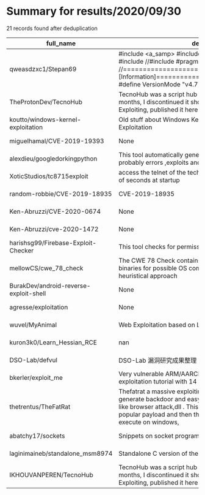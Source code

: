 
# Summary for results/2020/09/30
    
21 records found after deduplication

| full_name | description | html_url | matched_list | matched_count | pushed_at | size | stargazers_count | language | forks_count |
|----------------------------------------|------------------------------------------------------------------------------------------------------------------------------------------------------------------------------------------------------------------------------------------------------------------|-----------------------------------------------------------|-----------------------|-----------------|---------------------------|--------|--------------------|------------|---------------|
| qweasdzxc1/Stepan69 | #include <a_samp> #include <a_mysql> #include <mxINI> #include <crashdetect> #include <utils> //#include <streamer> #pragma tabsize 0 //============================[Information]===================================// #define VersionMode "v4.7" | https://github.com/qweasdzxc1/Stepan69 | ['command injection'] | 1 | 2020-09-30 17:01:23+00:00 | 0 | 1 | | 4 |
| TheProtonDev/TecnoHub | TecnoHub was a script hub that I worked on for about 4-5 months, I discontinued it shortly after losing interest in Roblox Exploiting, published it here for learning purposes | https://github.com/TheProtonDev/TecnoHub | ['exploit'] | 1 | 2020-09-30 00:03:52+00:00 | 255 | 0 | Lua | 0 |
| koutto/windows-kernel-exploitation | Old stuff about Windows Kernel Vulnerability Research & Exploitation | https://github.com/koutto/windows-kernel-exploitation | ['exploit'] | 1 | 2020-09-30 17:55:13+00:00 | 9781 | 4 | C | 0 |
| miguelhamal/CVE-2019-19393 | None | https://github.com/miguelhamal/CVE-2019-19393 | ['cve-2'] | 1 | 2020-09-30 15:58:04+00:00 | 1150 | 0 | | 0 |
| alexdieu/googledorkingpython | This tool automatically generate adress which contains probably errors ,exploits and more ... | https://github.com/alexdieu/googledorkingpython | ['exploit'] | 1 | 2020-09-30 13:53:39+00:00 | 2 | 0 | Python | 0 |
| XoticStudios/tc8715exploit | access the telnet of the technicolor tc8715 router for a couple of seconds at startup | https://github.com/XoticStudios/tc8715exploit | ['exploit'] | 1 | 2020-09-30 12:47:16+00:00 | 6 | 1 | Python | 0 |
| random-robbie/CVE-2019-18935 | CVE-2019-18935 | https://github.com/random-robbie/CVE-2019-18935 | ['cve-2'] | 1 | 2020-09-30 10:00:43+00:00 | 88 | 5 | | 0 |
| Ken-Abruzzi/CVE-2020-0674 | None | https://github.com/Ken-Abruzzi/CVE-2020-0674 | ['cve-2'] | 1 | 2020-09-30 08:27:52+00:00 | 8 | 0 | HTML | 0 |
| Ken-Abruzzi/cve-2020-1472 | None | https://github.com/Ken-Abruzzi/cve-2020-1472 | ['cve-2'] | 1 | 2020-09-30 07:57:34+00:00 | 3 | 0 | Python | 0 |
| harishsg99/Firebase-Exploit-Checker | This tool checks for permissions exploit in Firebase!! | https://github.com/harishsg99/Firebase-Exploit-Checker | ['exploit'] | 1 | 2020-09-30 06:55:26+00:00 | 1 | 0 | Python | 0 |
| mellowCS/cwe_78_check | The CWE 78 Check contains a Ghidra script which analyses binaries for possible OS command injection based on a heuristical approach | https://github.com/mellowCS/cwe_78_check | ['command injection'] | 1 | 2020-09-30 06:59:44+00:00 | 61 | 0 | Java | 0 |
| BurakDev/android-reverse-exploit-shell | None | https://github.com/BurakDev/android-reverse-exploit-shell | ['exploit'] | 1 | 2020-09-30 13:06:23+00:00 | 168 | 2 | C# | 2 |
| agresse/exploitation | None | https://github.com/agresse/exploitation | ['exploit'] | 1 | 2020-09-30 22:05:23+00:00 | 1 | 0 | Shell | 0 |
| wuvel/MyAnimal | Web Exploitation based on LFI vuln | https://github.com/wuvel/MyAnimal | ['exploit'] | 1 | 2020-09-30 07:28:59+00:00 | 17339 | 0 | PHP | 0 |
| kuron3k0/Learn_Hessian_RCE | nan | https://github.com/kuron3k0/Learn_Hessian_RCE | ['rce'] | 1 | 2020-09-30 07:49:13+00:00 | 40 | 0 | Java | 0 |
| DSO-Lab/defvul | DSO-Lab 漏洞研究成果整理 | https://github.com/DSO-Lab/defvul | ['vulnerability poc'] | 1 | 2020-09-30 09:14:57+00:00 | 111133 | 66 | Roff | 14 |
| bkerler/exploit_me | Very vulnerable ARM/AARCH64 application (CTF style exploitation tutorial with 14 vulnerability techniques) | https://github.com/bkerler/exploit_me | ['exploit'] | 1 | 2020-09-30 06:49:04+00:00 | 1409 | 703 | C++ | 122 |
| thetrentus/TheFatRat | Thefatrat a massive exploiting tool revealed >> An easy tool to generate backdoor and easy tool to post exploitation attack like browser attack,dll . This tool compiles a malware with popular payload and then the compiled malware can be execute on windows, | https://github.com/thetrentus/TheFatRat | ['exploit'] | 1 | 2020-09-30 19:04:50+00:00 | 284303 | 2 | C | 2 |
| abatchy17/sockets | Snippets on socket programming in C. | https://github.com/abatchy17/sockets | ['shellcode'] | 1 | 2020-09-30 16:30:07+00:00 | 3 | 2 | C | 4 |
| laginimaineb/standalone_msm8974 | Standalone C version of the MSM8974 TrustZone exploit | https://github.com/laginimaineb/standalone_msm8974 | ['exploit'] | 1 | 2020-09-30 18:42:09+00:00 | 11 | 22 | C | 11 |
| IKHOUVANPEREN/TecnoHub | TecnoHub was a script hub that I worked on for about 4-5 months, I discontinued it shortly after losing interest in Roblox Exploiting, published it here for learning purposes | https://github.com/IKHOUVANPEREN/TecnoHub | ['exploit'] | 1 | 2020-09-30 00:03:52+00:00 | 255 | 0 | | 0 |
